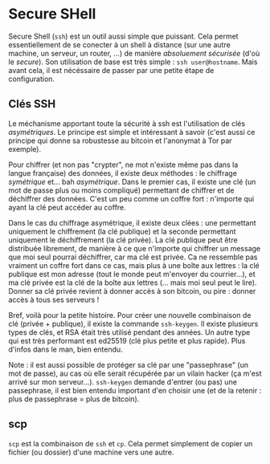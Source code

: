 # Secure SHell

Secure Shell (`ssh`) est un outil aussi simple que puissant. Cela permet
essentiellement de se conecter à un shell à distance (sur une autre machine, un
serveur, un router, ...) de manière *absoluement sécurisée* (d'où le *secure*).
Son utilisation de base est très simple : `ssh user@hostname`. Mais avant cela,
il est nécéssaire de passer par une petite étape de configuration.

## Clés SSH

Le méchanisme apportant toute la sécurité à ssh est l'utilisation de clés
*asymétriques*. Le principe est simple et intéressant à savoir (c'est aussi ce
principe qui donne sa robustesse au bitcoin et l'anonymat à Tor par exemple).

Pour chiffrer (et non pas "crypter", ne mot n'existe même pas dans la langue
française) des données, il existe deux méthodes : le chiffrage *symétrique*
et... bah *asymétrique*. Dans le premier cas, il existe une clé (un mot de
passe plus ou moins compliqué) permettant de chiffrer et de déchiffrer des
données. C'est un peu comme un coffre fort : n'importe qui ayant la clé peut
accéder au coffre.

Dans le cas du chiffrage asymétrique, il existe deux clées : une permettant
uniquement le chiffrement (la clé publique) et la seconde permettant uniquement
le déchiffrement (la clé privée). La clé publique peut être distribuée
librement, de manière à ce que n'importe qui chiffrer un message que moi seul
pourrai déchiffrer, car ma clé est privée. Ca ne ressemble pas vraiment un
coffre fort dans ce cas, mais plus à une boîte aux lettres : la clé publique
est mon adresse (tout le monde peut m'envoyer du courrier...), et ma clé privée
est la clé de la boîte aux lettres (... mais moi seul peut le lire). Donner sa
clé privée revient à donner accès à son bitcoin, ou pire : donner accès à tous
ses serveurs !

Bref, voilà pour la petite histoire. Pour créer une nouvelle combinaison de clé
(privée + publique), il existe la commande `ssh-keygen`. Il existe plusieurs
types de clés, et RSA était très utilisé pendant des années. Un autre type qui
est très performant est ed25519 (clé plus petite et plus rapide). Plus d'infos
dans le man, bien entendu.

Note : il est aussi possible de protéger sa clé par une "passephrase" (un mot
de passe), au cas où elle serait récupérée par un vilain hacker (ça m'est
arrivé sur mon serveur...). `ssh-keygen` demande d'entrer (ou pas) une
passephrase, il est bien entendu important d'en choisir une (et de la retenir :
plus de passephrase = plus de bitcoin).

## scp

`scp` est la combinaison de `ssh` et `cp`. Cela permet simplement de copier un
fichier (ou dossier) d'une machine vers une autre.
